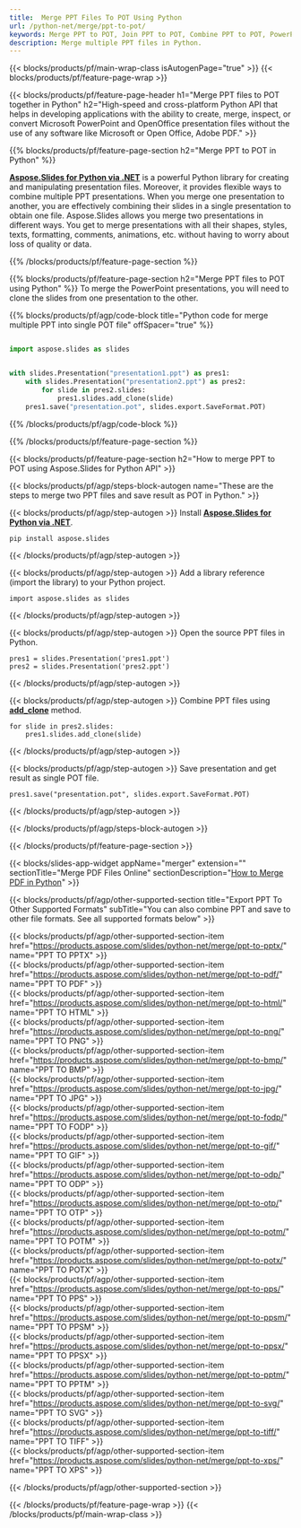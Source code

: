 ```yaml
---
title:  Merge PPT Files To POT Using Python
url: /python-net/merge/ppt-to-pot/
keywords: Merge PPT to POT, Join PPT to POT, Combine PPT to POT, PowerPoint, Presentation, POT, Python, Aspose
description: Merge multiple PPT files in Python. 
---
```


{{< blocks/products/pf/main-wrap-class isAutogenPage="true" >}}
{{< blocks/products/pf/feature-page-wrap >}}

{{< blocks/products/pf/feature-page-header h1="Merge PPT files to POT together in Python" h2="High-speed and cross-platform Python API that helps in developing applications with the ability to create, merge, inspect, or convert Microsoft PowerPoint and OpenOffice presentation files without the use of any software like Microsoft or Open Office, Adobe PDF." >}}

{{% blocks/products/pf/feature-page-section h2="Merge PPT to POT in Python" %}}

[**Aspose.Slides for Python via .NET**](https://products.aspose.com/slides/python-net/) is a powerful Python library for creating and manipulating presentation files. Moreover, it provides flexible ways to combine multiple PPT presentations. When you merge one presentation to another, you are effectively combining their slides in a single presentation to obtain one file. Aspose.Slides allows you merge two presentations in different ways. You get to merge presentations with all their shapes, styles, texts, formatting, comments, animations, etc. without having to worry about loss of quality or data.

{{% /blocks/products/pf/feature-page-section %}}

{{% blocks/products/pf/feature-page-section  h2="Merge PPT files to POT using Python" %}}
To merge the PowerPoint presentations, you will need to clone the slides from one presentation to the other.

{{% blocks/products/pf/agp/code-block title="Python code for merge multiple PPT into single POT file" offSpacer="true" %}}

```python

import aspose.slides as slides


with slides.Presentation("presentation1.ppt") as pres1:
    with slides.Presentation("presentation2.ppt") as pres2:
        for slide in pres2.slides:
            pres1.slides.add_clone(slide)
    pres1.save("presentation.pot", slides.export.SaveFormat.POT)
```


{{% /blocks/products/pf/agp/code-block %}}

{{% /blocks/products/pf/feature-page-section %}}

{{< blocks/products/pf/feature-page-section  h2="How to merge PPT to POT using Aspose.Slides for Python API" >}}

{{< blocks/products/pf/agp/steps-block-autogen name="These are the steps to merge two PPT files and save result as POT in Python." >}}

{{< blocks/products/pf/agp/step-autogen >}}
Install [**Aspose.Slides for Python via .NET**](https://products.aspose.com/slides/python-net/).
```
pip install aspose.slides
```
{{< /blocks/products/pf/agp/step-autogen >}}

{{< blocks/products/pf/agp/step-autogen >}}
Add a library reference (import the library) to your Python project.
```
import aspose.slides as slides
```
{{< /blocks/products/pf/agp/step-autogen >}}

{{< blocks/products/pf/agp/step-autogen >}}
Open the source PPT files in Python.
```
pres1 = slides.Presentation('pres1.ppt')
pres2 = slides.Presentation('pres2.ppt')
```
{{< /blocks/products/pf/agp/step-autogen >}}

{{< blocks/products/pf/agp/step-autogen >}}
Combine PPT files using [**add_clone**](https://reference.aspose.com/slides/python-net/aspose.slides/islidecollection/#methods) method.
```
for slide in pres2.slides:
    pres1.slides.add_clone(slide)
```
{{< /blocks/products/pf/agp/step-autogen >}}

{{< blocks/products/pf/agp/step-autogen >}}
Save presentation and get result as single POT file.
```
pres1.save("presentation.pot", slides.export.SaveFormat.POT)
```

{{< /blocks/products/pf/agp/step-autogen >}}

{{< /blocks/products/pf/agp/steps-block-autogen >}}

{{< /blocks/products/pf/feature-page-section >}}

{{< blocks/slides-app-widget  appName="merger" extension="" sectionTitle="Merge PDF Files Online" sectionDescription="[How to Merge PDF in Python](https://products.aspose.com/slides/python-net/merge/pdf/)" >}}

{{< blocks/products/pf/agp/other-supported-section title="Export PPT To Other Supported Formats" subTitle="You can also combine PPT and save to other file formats. See all supported formats below" >}}

{{< blocks/products/pf/agp/other-supported-section-item href="https://products.aspose.com/slides/python-net/merge/ppt-to-pptx/" name="PPT TO PPTX" >}}  
{{< blocks/products/pf/agp/other-supported-section-item href="https://products.aspose.com/slides/python-net/merge/ppt-to-pdf/" name="PPT TO PDF" >}}  
{{< blocks/products/pf/agp/other-supported-section-item href="https://products.aspose.com/slides/python-net/merge/ppt-to-html/" name="PPT TO HTML" >}}  
{{< blocks/products/pf/agp/other-supported-section-item href="https://products.aspose.com/slides/python-net/merge/ppt-to-png/" name="PPT TO PNG" >}}  
{{< blocks/products/pf/agp/other-supported-section-item href="https://products.aspose.com/slides/python-net/merge/ppt-to-bmp/" name="PPT TO BMP" >}}  
{{< blocks/products/pf/agp/other-supported-section-item href="https://products.aspose.com/slides/python-net/merge/ppt-to-jpg/" name="PPT TO JPG" >}}  
{{< blocks/products/pf/agp/other-supported-section-item href="https://products.aspose.com/slides/python-net/merge/ppt-to-fodp/" name="PPT TO FODP" >}}  
{{< blocks/products/pf/agp/other-supported-section-item href="https://products.aspose.com/slides/python-net/merge/ppt-to-gif/" name="PPT TO GIF" >}}  
{{< blocks/products/pf/agp/other-supported-section-item href="https://products.aspose.com/slides/python-net/merge/ppt-to-odp/" name="PPT TO ODP" >}}  
{{< blocks/products/pf/agp/other-supported-section-item href="https://products.aspose.com/slides/python-net/merge/ppt-to-otp/" name="PPT TO OTP" >}}  
{{< blocks/products/pf/agp/other-supported-section-item href="https://products.aspose.com/slides/python-net/merge/ppt-to-potm/" name="PPT TO POTM" >}}  
{{< blocks/products/pf/agp/other-supported-section-item href="https://products.aspose.com/slides/python-net/merge/ppt-to-potx/" name="PPT TO POTX" >}}  
{{< blocks/products/pf/agp/other-supported-section-item href="https://products.aspose.com/slides/python-net/merge/ppt-to-pps/" name="PPT TO PPS" >}}  
{{< blocks/products/pf/agp/other-supported-section-item href="https://products.aspose.com/slides/python-net/merge/ppt-to-ppsm/" name="PPT TO PPSM" >}}  
{{< blocks/products/pf/agp/other-supported-section-item href="https://products.aspose.com/slides/python-net/merge/ppt-to-ppsx/" name="PPT TO PPSX" >}}  
{{< blocks/products/pf/agp/other-supported-section-item href="https://products.aspose.com/slides/python-net/merge/ppt-to-pptm/" name="PPT TO PPTM" >}}  
{{< blocks/products/pf/agp/other-supported-section-item href="https://products.aspose.com/slides/python-net/merge/ppt-to-svg/" name="PPT TO SVG" >}}  
{{< blocks/products/pf/agp/other-supported-section-item href="https://products.aspose.com/slides/python-net/merge/ppt-to-tiff/" name="PPT TO TIFF" >}}  
{{< blocks/products/pf/agp/other-supported-section-item href="https://products.aspose.com/slides/python-net/merge/ppt-to-xps/" name="PPT TO XPS" >}}  


{{< /blocks/products/pf/agp/other-supported-section >}}

{{< /blocks/products/pf/feature-page-wrap >}}
{{< /blocks/products/pf/main-wrap-class >}}